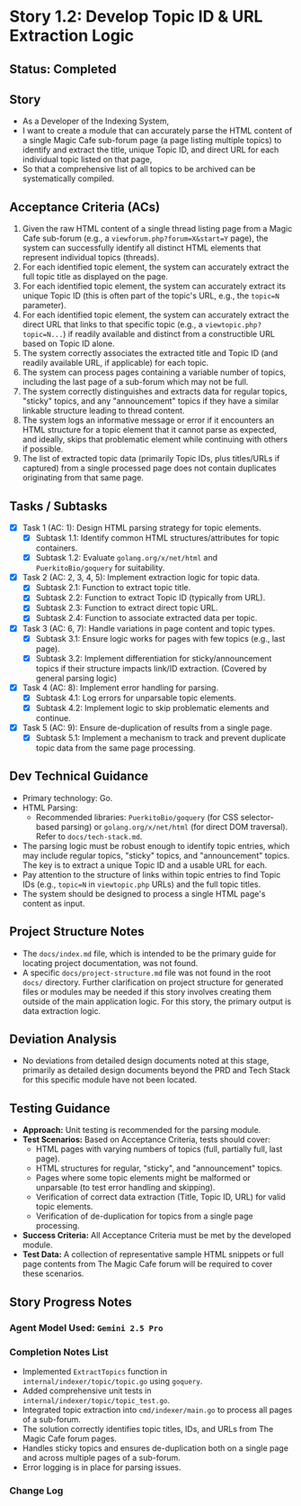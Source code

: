 # Story 1.2: Develop Topic ID & URL Extraction Logic

## Status: Completed

## Story

- As a Developer of the Indexing System,
- I want to create a module that can accurately parse the HTML content of a single Magic Cafe sub-forum page (a page listing multiple topics) to identify and extract the title, unique Topic ID, and direct URL for each individual topic listed on that page,
- So that a comprehensive list of all topics to be archived can be systematically compiled.

## Acceptance Criteria (ACs)

1.  Given the raw HTML content of a single thread listing page from a Magic Cafe sub-forum (e.g., a `viewforum.php?forum=X&start=Y` page), the system can successfully identify all distinct HTML elements that represent individual topics (threads).
2.  For each identified topic element, the system can accurately extract the full topic title as displayed on the page.
3.  For each identified topic element, the system can accurately extract its unique Topic ID (this is often part of the topic's URL, e.g., the `topic=N` parameter).
4.  For each identified topic element, the system can accurately extract the direct URL that links to that specific topic (e.g., a `viewtopic.php?topic=N...`) if readily available and distinct from a constructible URL based on Topic ID alone.
5.  The system correctly associates the extracted title and Topic ID (and readily available URL, if applicable) for each topic.
6.  The system can process pages containing a variable number of topics, including the last page of a sub-forum which may not be full.
7.  The system correctly distinguishes and extracts data for regular topics, "sticky" topics, and any "announcement" topics if they have a similar linkable structure leading to thread content.
8.  The system logs an informative message or error if it encounters an HTML structure for a topic element that it cannot parse as expected, and ideally, skips that problematic element while continuing with others if possible.
9.  The list of extracted topic data (primarily Topic IDs, plus titles/URLs if captured) from a single processed page does not contain duplicates originating from that same page.

## Tasks / Subtasks

- [x] Task 1 (AC: 1): Design HTML parsing strategy for topic elements.
  - [x] Subtask 1.1: Identify common HTML structures/attributes for topic containers.
  - [x] Subtask 1.2: Evaluate `golang.org/x/net/html` and `PuerkitoBio/goquery` for suitability.
- [x] Task 2 (AC: 2, 3, 4, 5): Implement extraction logic for topic data.
  - [x] Subtask 2.1: Function to extract topic title.
  - [x] Subtask 2.2: Function to extract Topic ID (typically from URL).
  - [x] Subtask 2.3: Function to extract direct topic URL.
  - [x] Subtask 2.4: Function to associate extracted data per topic.
- [x] Task 3 (AC: 6, 7): Handle variations in page content and topic types.
  - [x] Subtask 3.1: Ensure logic works for pages with few topics (e.g., last page).
  - [x] Subtask 3.2: Implement differentiation for sticky/announcement topics if their structure impacts link/ID extraction. (Covered by general parsing logic)
- [x] Task 4 (AC: 8): Implement error handling for parsing.
  - [x] Subtask 4.1: Log errors for unparsable topic elements.
  - [x] Subtask 4.2: Implement logic to skip problematic elements and continue.
- [x] Task 5 (AC: 9): Ensure de-duplication of results from a single page.
  - [x] Subtask 5.1: Implement a mechanism to track and prevent duplicate topic data from the same page processing.

## Dev Technical Guidance

- Primary technology: Go.
- HTML Parsing:
    - Recommended libraries: `PuerkitoBio/goquery` (for CSS selector-based parsing) or `golang.org/x/net/html` (for direct DOM traversal). Refer to `docs/tech-stack.md`.
- The parsing logic must be robust enough to identify topic entries, which may include regular topics, "sticky" topics, and "announcement" topics. The key is to extract a unique Topic ID and a usable URL for each.
- Pay attention to the structure of links within topic entries to find Topic IDs (e.g., `topic=N` in `viewtopic.php` URLs) and the full topic titles.
- The system should be designed to process a single HTML page's content as input.

## Project Structure Notes

- The `docs/index.md` file, which is intended to be the primary guide for locating project documentation, was not found.
- A specific `docs/project-structure.md` file was not found in the root `docs/` directory. Further clarification on project structure for generated files or modules may be needed if this story involves creating them outside of the main application logic. For this story, the primary output is data extraction logic.

## Deviation Analysis

- No deviations from detailed design documents noted at this stage, primarily as detailed design documents beyond the PRD and Tech Stack for this specific module have not been located.

## Testing Guidance

- **Approach:** Unit testing is recommended for the parsing module.
- **Test Scenarios:** Based on Acceptance Criteria, tests should cover:
    - HTML pages with varying numbers of topics (full, partially full, last page).
    - HTML structures for regular, "sticky", and "announcement" topics.
    - Pages where some topic elements might be malformed or unparsable (to test error handling and skipping).
    - Verification of correct data extraction (Title, Topic ID, URL) for valid topic elements.
    - Verification of de-duplication for topics from a single page processing.
- **Success Criteria:** All Acceptance Criteria must be met by the developed module.
- **Test Data:** A collection of representative sample HTML snippets or full page contents from The Magic Cafe forum will be required to cover these scenarios.

## Story Progress Notes

### Agent Model Used: `Gemini 2.5 Pro`

### Completion Notes List
- Implemented `ExtractTopics` function in `internal/indexer/topic/topic.go` using `goquery`.
- Added comprehensive unit tests in `internal/indexer/topic/topic_test.go`.
- Integrated topic extraction into `cmd/indexer/main.go` to process all pages of a sub-forum.
- The solution correctly identifies topic titles, IDs, and URLs from The Magic Cafe forum pages.
- Handles sticky topics and ensures de-duplication both on a single page and across multiple pages of a sub-forum.
- Error logging is in place for parsing issues.

### Change Log 